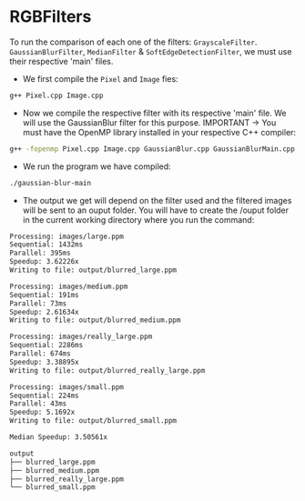 # RGBFilters

To run the comparison of each one of the filters: `GrayscaleFilter`. `GaussianBlurFilter`, `MedianFilter` & `SoftEdgeDetectionFilter`, we must use their respective 'main' files. 
- We first compile the `Pixel` and `Image` fies:
```bash
g++ Pixel.cpp Image.cpp
```
- Now we compile the respective filter with its respective 'main' file. We will use the GaussianBlur filter for this purpose. IMPORTANT -> You must have the OpenMP library installed in your respective C++ compiler:
```bash
g++ -fopenmp Pixel.cpp Image.cpp GaussianBlur.cpp GaussianBlurMain.cpp -o gaussian-blur-main
```
- We run the program we have compiled:
```bash
./gaussian-blur-main
```
- The output we get will depend on the filter used and the filtered images will be sent to an ouput folder. You will have to create the /ouput folder in the current working directory where you run the command:
```bash
Processing: images/large.ppm
Sequential: 1432ms
Parallel: 395ms
Speedup: 3.62226x
Writing to file: output/blurred_large.ppm

Processing: images/medium.ppm
Sequential: 191ms
Parallel: 73ms
Speedup: 2.61634x
Writing to file: output/blurred_medium.ppm

Processing: images/really_large.ppm
Sequential: 2286ms
Parallel: 674ms
Speedup: 3.38895x
Writing to file: output/blurred_really_large.ppm

Processing: images/small.ppm
Sequential: 224ms
Parallel: 43ms
Speedup: 5.1692x
Writing to file: output/blurred_small.ppm

Median Speedup: 3.50561x
```

```bash
output
├── blurred_large.ppm
├── blurred_medium.ppm
├── blurred_really_large.ppm
└── blurred_small.ppm
```
